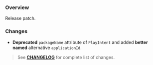 ### Overview ###

Release patch.

### Changes ###

- **Deprecated** `packageName` attribute of `PlayIntent` and added **better named** alternative `applicationId`.

> See **[CHANGELOG](https://github.com/universum-studios/android_intents/blob/master/CHANGELOG.md)** for complete list of changes.